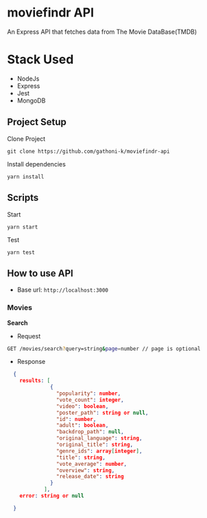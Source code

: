 # moviefindr API

An Express API that fetches data from The Movie DataBase(TMDB)

# Stack Used

- NodeJs
- Express
- Jest
- MongoDB

## Project Setup

Clone Project

`git clone https://github.com/gathoni-k/moviefindr-api`

Install dependencies

`yarn install`

## Scripts

Start

`yarn start`

Test

`yarn test`

## How to use API

- Base url: `http://localhost:3000`

### Movies

**Search**

- Request
```bash
GET /movies/search?query=string&page=number // page is optional
```

- Response 
```json
  {
    results: [
              {
                "popularity": number,
                "vote_count": integer,
                "video": boolean,
                "poster_path": string or null,
                "id": number,
                "adult": boolean,
                "backdrop_path": null,
                "original_language": string,
                "original_title": string,
                "genre_ids": array[integer],
                "title": string,
                "vote_average": number,
                "overview": string,
                "release_date": string
              }
            ],
    error: string or null

  }
```
